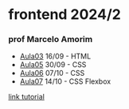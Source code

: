 # frontend 2024/2

### prof Marcelo Amorim

* [Aula03](./Aula03-1609/) 16/09 - HTML
* [Aula05](./Aula05-3009/) 30/09 - CSS
* [Aula06](./Aula06-0710/) 07/10 - CSS
* [Aula07](./Aula07-1410/) 14/10 - CSS Flexbox

[link tutorial](https://css-tricks.com/snippets/css/a-guide-to-flexbox/)